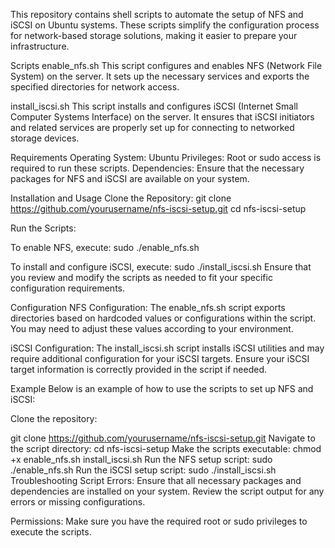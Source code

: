 This repository contains shell scripts to automate the setup of NFS and iSCSI on Ubuntu systems. These scripts simplify the configuration process for network-based storage solutions, making it easier to prepare your infrastructure.

Scripts
enable_nfs.sh
This script configures and enables NFS (Network File System) on the server. It sets up the necessary services and exports the specified directories for network access.

install_iscsi.sh
This script installs and configures iSCSI (Internet Small Computer Systems Interface) on the server. It ensures that iSCSI initiators and related services are properly set up for connecting to networked storage devices.

Requirements
Operating System: Ubuntu
Privileges: Root or sudo access is required to run these scripts.
Dependencies: Ensure that the necessary packages for NFS and iSCSI are available on your system.

Installation and Usage
Clone the Repository:
git clone https://github.com/yourusername/nfs-iscsi-setup.git
cd nfs-iscsi-setup

Run the Scripts:

To enable NFS, execute:
sudo ./enable_nfs.sh

To install and configure iSCSI, execute:
sudo ./install_iscsi.sh
Ensure that you review and modify the scripts as needed to fit your specific configuration requirements.

Configuration
NFS Configuration: The enable_nfs.sh script exports directories based on hardcoded values or configurations within the script. You may need to adjust these values according to your environment.

iSCSI Configuration: The install_iscsi.sh script installs iSCSI utilities and may require additional configuration for your iSCSI targets. Ensure your iSCSI target information is correctly provided in the script if needed.

Example
Below is an example of how to use the scripts to set up NFS and iSCSI:

Clone the repository:

git clone https://github.com/yourusername/nfs-iscsi-setup.git
Navigate to the script directory:
cd nfs-iscsi-setup
Make the scripts executable:
chmod +x enable_nfs.sh install_iscsi.sh
Run the NFS setup script:
sudo ./enable_nfs.sh
Run the iSCSI setup script:
sudo ./install_iscsi.sh
Troubleshooting
Script Errors: Ensure that all necessary packages and dependencies are installed on your system. Review the script output for any errors or missing configurations.

Permissions: Make sure you have the required root or sudo privileges to execute the scripts.

